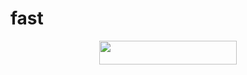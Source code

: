 # fast
<p align="center"><a href="https://heroku.com/deploy?template=https://github.com/Muveqeti/brendbot"> <img src="https://img.shields.io/badge/Deploy%20To%20Heroku-red?style=for-the-badge&logo=heroku" width="220" height="38.45"/></a></p>
